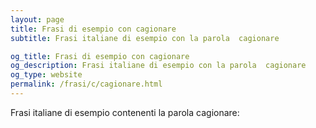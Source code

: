```yaml
---
layout: page
title: Frasi di esempio con cagionare 
subtitle: Frasi italiane di esempio con la parola  cagionare

og_title: Frasi di esempio con cagionare 
og_description: Frasi italiane di esempio con la parola  cagionare
og_type: website
permalink: /frasi/c/cagionare.html
---
```


Frasi italiane di esempio contenenti la parola cagionare:


